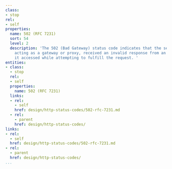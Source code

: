 ```yaml
---
class:
- stop
rel:
- self
properties:
  name: 502 (RFC 7231)
  sort: 54
  level: 2
  description: 'The 502 (Bad Gateway) status code indicates that the server, while
    acting as a gateway or proxy, received an invalid response from an inbound server
    it accessed while attempting to fulfill the request. '
entities:
- class:
  - stop
  rel:
  - self
  properties:
    name: 502 (RFC 7231)
  links:
  - rel:
    - self
    href: design/http-status-codes/502-rfc-7231.md
  - rel:
    - parent
    href: design/http-status-codes/
links:
- rel:
  - self
  href: design/http-status-codes/502-rfc-7231.md
- rel:
  - parent
  href: design/http-status-codes/
...
```

